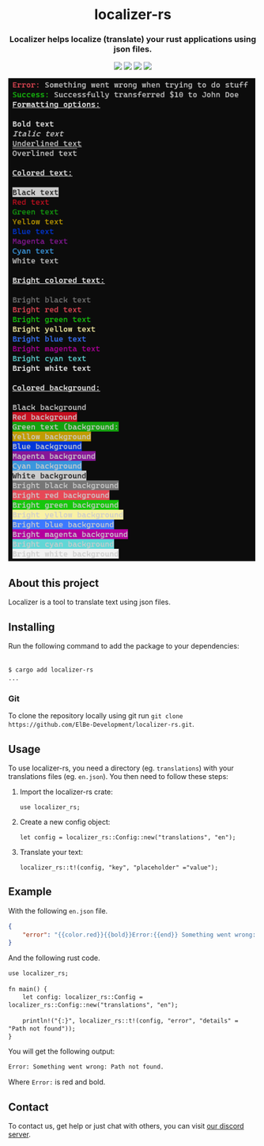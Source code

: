 <h1 align="center">
    localizer-rs
</h1>
<h3 align="center">
    Localizer helps localize (translate) your rust applications using json files.
</h3>
<p align="center">
    <img src="https://img.shields.io/crates/v/localizer-rs">
    <img src="https://www.codefactor.io/repository/github/ElBe-Development/localizer-rs/badge">
    <img src="https://github.com/ElBe-Development/localizer-rs/actions/workflows/megalinter.yml/badge.svg?branch=main&event=push">
    <img src="https://img.shields.io/badge/pre--commit-enabled-brightgreen?logo=pre-commit">
</p>

<img src="https://github.com/ElBe-Development/localizer-rs/blob/main/.github/example.png?raw=true" width="500px"/>

## About this project

Localizer is a tool to translate text using json files.

## Installing

Run the following command to add the package to your dependencies:

```bash

$ cargo add localizer-rs
...

```

### Git

To clone the repository locally using git run `git clone https://github.com/ElBe-Development/localizer-rs.git`.

## Usage

To use localizer-rs, you need a directory (eg. `translations`) with your translations files (eg. `en.json`). You then need to follow these steps:

1. Import the localizer-rs crate:

    ```rust,ignore
    use localizer_rs;
    ```

2. Create a new config object:

    ```rust,ignore
    let config = localizer_rs::Config::new("translations", "en");
    ```

3. Translate your text:

    ```rust,ignore
    localizer_rs::t!(config, "key", "placeholder" ="value");
    ```

## Example

With the following `en.json` file.

```json
{
    "error": "{{color.red}}{{bold}}Error:{{end}} Something went wrong: {{details}}."
}
```

And the following rust code.

```rust,ignore
use localizer_rs;

fn main() {
    let config: localizer_rs::Config = localizer_rs::Config::new("translations", "en");

    println!("{:}", localizer_rs::t!(config, "error", "details" = "Path not found"));
}
```

You will get the following output:

```bash
Error: Something went wrong: Path not found.
```

Where `Error:` is red and bold.

## Contact

To contact us, get help or just chat with others, you can visit [our discord server](https://discord.gg/JVyyDukQqV).

